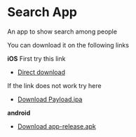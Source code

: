 # Search App

An app to show  search among people

You can download it on the following links

**iOS**
First try this link
- [Direct download](https://ioair.link/u83vhr)

If the link does not work try here
- [Download Payload.ipa](https://raw.githubusercontent.com/Luis-Sorto/Flutter-demo-app/main/filename.ipa)


**android**

- [Download app-release.apk](https://raw.githubusercontent.com/Luis-Sorto/Flutter-demo-app/main/app-release.apk)
